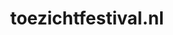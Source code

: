 ---
layout: post
title:  "toezichtfestival.nl"
internal_url:  "/data/toezichtfestival.nl.html"
categories: dutchgov
---